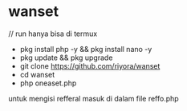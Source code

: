 # wanset
// run hanya bisa di termux

- pkg install php -y && pkg install nano -y
- pkg update && pkg upgrade
- git clone https://github.com/riyora/wanset
- cd wanset
- php oneaset.php

untuk mengisi refferal masuk di dalam file reffo.php
